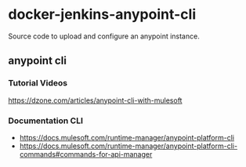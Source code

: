 # docker-jenkins-anypoint-cli

Source code to upload and configure an anypoint instance.

## anypoint cli

### Tutorial Videos

https://dzone.com/articles/anypoint-cli-with-mulesoft

### Documentation CLI

* https://docs.mulesoft.com/runtime-manager/anypoint-platform-cli
* https://docs.mulesoft.com/runtime-manager/anypoint-platform-cli-commands#commands-for-api-manager

